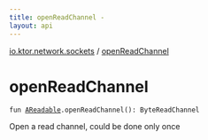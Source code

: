 ```yaml
---
title: openReadChannel - 
layout: api
---
```


<div class='api-docs-breadcrumbs'><a href="index.html">io.ktor.network.sockets</a> / <a href="./open-read-channel.html">openReadChannel</a></div>

# openReadChannel

<div class="signature"><code><span class="keyword">fun </span><a href="-a-readable/index.html"><span class="identifier">AReadable</span></a><span class="symbol">.</span><span class="identifier">openReadChannel</span><span class="symbol">(</span><span class="symbol">)</span><span class="symbol">: </span><span class="identifier">ByteReadChannel</span></code></div>

Open a read channel, could be done only once


